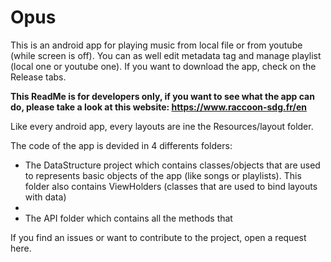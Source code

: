 # Opus

This is an android app for playing music from local file or from youtube (while screen is off). You can as well edit metadata tag and manage playlist (local one or youtube one).
If you want to download the app, check on the Release tabs.

**This ReadMe is for developers only, if you want to see what the app can do, please take a look at this website: https://www.raccoon-sdg.fr/en**

Like every android app, every layouts are ine the Resources/layout folder.

The code of the app is devided in 4 differents folders:

 - The DataStructure project which contains classes/objects that are used to represents basic objects of the app (like songs or playlists). This folder also contains ViewHolders (classes that are used to bind layouts with data)
 -  
 - The API folder which contains all the methods that 

If you find an issues or want to contribute to the project, open a request here. 
